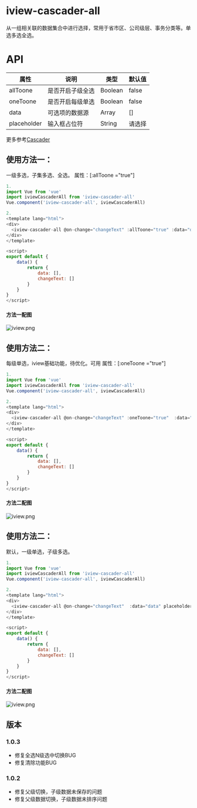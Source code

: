 # iview-cascader-all
从一组相关联的数据集合中进行选择，常用于省市区、公司级层、事务分类等。单选多选全选。

# API
| 属性         | 说明           | 类型     | 默认值 |
|------------ | -------------  | --------|-------|
| allToone    | 是否开启子级全选 | Boolean  | false  |
| oneToone    | 是否开启每级单选 | Boolean  | false  |
| data        | 可选项的数据源   | Array    |  []    |
| placeholder | 输入框占位符    | String    | 请选择  |


更多参考[Cascader](https://www.iviewui.com/components/cascader)

## 使用方法一：
一级多选，子集多选、全选。
属性：[:allToone ="true"]

```js
1.
import Vue from 'vue'
import iviewCascaderAll from 'iview-cascader-all'
Vue.component('iview-cascader-all', iviewCascaderAll)

2.
<template lang="html">
<div>
  <iview-cascader-all @on-change="changeText" :allToone="true" :data="data" placeholder="数据"></iview-cascader-all>
</div>
</template>

<script>
export default {
    data() {
        return {
            data: [],
            changeText: []
        }
    }
}
</script>

```  
#### 方法一配图
![iview.png](https://github.com/zhangrongliang/iview-cascader-all/blob/master/1.png?raw=true)

## 使用方法二：
每级单选，iview基础功能，待优化。可用
属性：[:oneToone ="true"]

```js
1.
import Vue from 'vue'
import iviewCascaderAll from 'iview-cascader-all'
Vue.component('iview-cascader-all', iviewCascaderAll)

2.
<template lang="html">
<div>
  <iview-cascader-all @on-change="changeText" :oneToone="true"  :data="data" placeholder="数据"></iview-cascader-all>
</div>
</template>

<script>
export default {
    data() {
        return {
            data: [],
            changeText: []
        }
    }
}
</script>

```  
#### 方法二配图
![iview.png](https://github.com/zhangrongliang/iview-cascader-all/blob/master/2.png?raw=true)

## 使用方法二：
默认，一级单选，子级多选。

```js
1.
import Vue from 'vue'
import iviewCascaderAll from 'iview-cascader-all'
Vue.component('iview-cascader-all', iviewCascaderAll)

2.
<template lang="html">
<div>
  <iview-cascader-all @on-change="changeText"  :data="data" placeholder="数据"></iview-cascader-all>
</div>
</template>

<script>
export default {
    data() {
        return {
            data: [],
            changeText: []
        }
    }
}
</script>

```  
#### 方法二配图
![iview.png](https://github.com/zhangrongliang/iview-cascader-all/blob/master/3.png?raw=true)


## 版本
### 1.0.3
- 修复全选N级选中切换BUG
- 修复清除功能BUG

### 1.0.2
- 修复父级切换，子级数据未保存的问题
- 修复父级数据切换，子级数据未排序问题

